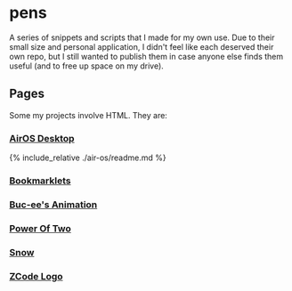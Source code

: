 # pens

A series of snippets and scripts that I made for my own use. Due to their small size and personal application, I didn't feel like each deserved their own repo, but I still wanted to publish them in case anyone else finds them useful (and to free up space on my drive).

## Pages

Some my projects involve HTML. They are:

### [AirOS Desktop](./air-os)

{% include_relative ./air-os/readme.md %}

### [Bookmarklets](./bookmarklets)

### [Buc-ee's Animation](./bucees)

### [Power Of Two](./power-of-two)

### [Snow](./snow)

### [ZCode Logo](./zcode-logo)
